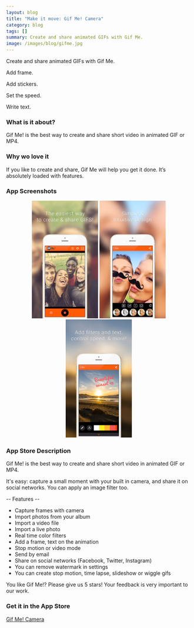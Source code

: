 ```yaml
---
layout: blog
title: "Make it move: Gif Me! Camera"
category: blog
tags: []
summary: Create and share animated GIFs with Gif Me.
image: /images/blog/gifme.jpg
---
```


Create and share animated GIFs with Gif Me.

Add frame.

Add stickers.

Set the speed.

Write text.

### What is it about?

Gif Me! is the best way to create and share short video in animated GIF or MP4.

### Why wo love it

If you like to create and share, Gif Me will help you get it done. It’s absolutely loaded with features.

### App Screenshots

<div  align="center">    
<a><img src="/images/blog/gifme1.jpg" width="180"  alt=""></a>
<img src="/images/blog/gifme2.jpg" width="180"  alt="">
<img src="/images/blog/gifme3.jpg" width="180"  alt="">
</div>


### App Store Description

Gif Me! is the best way to create and share short video in animated GIF or MP4. 

It's easy: capture a small moment with your built in camera, and share it on social networks. You can apply an image filter too. 

-- Features --
* Capture frames with camera
* Import photos from your album
* Import a video file
* Import a live photo
* Real time color filters
* Add a frame, text on the animation
* Stop motion or video mode
* Send by email
* Share on social networks (Facebook, Twitter, Instagram)
* You can remove watermark in settings
* You can create stop motion, time lapse, slideshow or wiggle gifs

You like Gif Me!? Please give us 5 stars! Your feedback is very important to our work. 


### Get it in the App Store 
[Gif Me! Camera][1]

[1]:https://itunes.apple.com/US/app/id992836853?mt=8&at=11lGBA&ct=IS_R5